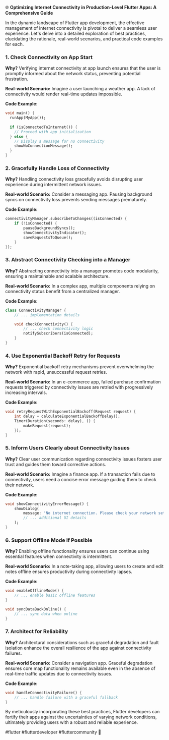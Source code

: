 🌐 **Optimizing Internet Connectivity in Production-Level Flutter Apps: A Comprehensive Guide**

In the dynamic landscape of Flutter app development, the effective management of internet connectivity is pivotal to deliver a seamless user experience. Let's delve into a detailed exploration of best practices, elucidating the rationale, real-world scenarios, and practical code examples for each.

### 1. Check Connectivity on App Start

**Why?**
Verifying internet connectivity at app launch ensures that the user is promptly informed about the network status, preventing potential frustration.

**Real-world Scenario:**
Imagine a user launching a weather app. A lack of connectivity would render real-time updates impossible.

**Code Example:**
```dart
void main() {
  runApp(MyApp());
  
  if (isConnectedToInternet()) {
    // Proceed with app initialization
  } else {
    // Display a message for no connectivity
    showNoConnectionMessage();
  }
}
```

### 2. Gracefully Handle Loss of Connectivity

**Why?**
Handling connectivity loss gracefully avoids disrupting user experience during intermittent network issues.

**Real-world Scenario:**
Consider a messaging app. Pausing background syncs on connectivity loss prevents sending messages prematurely.

**Code Example:**
```dart
connectivityManager.subscribeToChanges((isConnected) {
    if (!isConnected) {
        pauseBackgroundSyncs();
        showConnectivityIndicator();
        saveRequestsToQueue();
    }
});
```

### 3. Abstract Connectivity Checking into a Manager

**Why?**
Abstracting connectivity into a manager promotes code modularity, ensuring a maintainable and scalable architecture.

**Real-world Scenario:**
In a complex app, multiple components relying on connectivity status benefit from a centralized manager.

**Code Example:**
```dart
class ConnectivityManager {
    // ... implementation details

    void checkConnectivity() {
        // ... check connectivity logic
        notifySubscribers(isConnected);
    }
}
```

### 4. Use Exponential Backoff Retry for Requests

**Why?**
Exponential backoff retry mechanisms prevent overwhelming the network with rapid, unsuccessful request retries.

**Real-world Scenario:**
In an e-commerce app, failed purchase confirmation requests triggered by connectivity issues are retried with progressively increasing intervals.

**Code Example:**
```dart
void retryRequestWithExponentialBackoff(Request request) {
    int delay = calculateExponentialBackoffDelay();
    Timer(Duration(seconds: delay), () {
        makeRequest(request);
    });
}
```

### 5. Inform Users Clearly about Connectivity Issues

**Why?**
Clear user communication regarding connectivity issues fosters user trust and guides them toward corrective actions.

**Real-world Scenario:**
Imagine a finance app. If a transaction fails due to connectivity, users need a concise error message guiding them to check their network.

**Code Example:**
```dart
void showConnectivityErrorMessage() {
    showDialog(
        message: "No internet connection. Please check your network settings.",
        // ... additional UI details
    );
}
```

### 6. Support Offline Mode if Possible

**Why?**
Enabling offline functionality ensures users can continue using essential features when connectivity is intermittent.

**Real-world Scenario:**
In a note-taking app, allowing users to create and edit notes offline ensures productivity during connectivity lapses.

**Code Example:**
```dart
void enableOfflineMode() {
    // ... enable basic offline features
}

void syncDataBackOnline() {
    // ... sync data when online
}
```

### 7. Architect for Reliability

**Why?**
Architectural considerations such as graceful degradation and fault isolation enhance the overall resilience of the app against connectivity failures.

**Real-world Scenario:**
Consider a navigation app. Graceful degradation ensures core map functionality remains available even in the absence of real-time traffic updates due to connectivity issues.

**Code Example:**
```dart
void handleConnectivityFailure() {
    // ... handle failure with a graceful fallback
}
```

By meticulously incorporating these best practices, Flutter developers can fortify their apps against the uncertainties of varying network conditions, ultimately providing users with a robust and reliable experience.

#flutter #flutterdeveloper #fluttercommunity 🚀